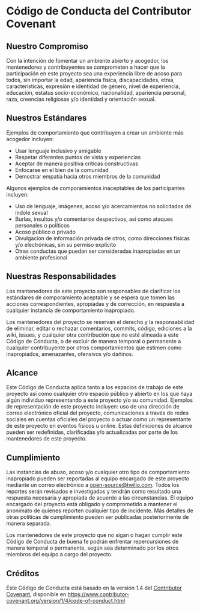 # Código de Conducta del Contributor Covenant

## Nuestro Compromiso

Con la intención de fomentar un ambiente abierto y acogedor, los mantenedores y contribuyentes se comprometen a hacer que la participación en este proyecto sea una experiencia libre de acoso para todos, sin importar la edad, apariencia física, discapacidades, etnia, características, expresión e identidad de género, nivel de experiencia, educación, estatus socio-económico, nacionalidad, apariencia personal, raza, creencias religiosas y/o identidad y orientación sexual.

## Nuestros Estándares

Ejemplos de comportamiento que contribuyen a crear un ambiente más acogedor incluyen:

- Usar lenguaje inclusivo y amigable
- Respetar diferentes puntos de vista y experiencias
- Aceptar de manera positiva críticas constructivas
- Enfocarse en el bien de la comunidad
- Demostrar empatía hacia otros miembros de la comunidad

Algunos ejemplos de comporamientos inaceptables de los participantes incluyen:

- Uso de lenguaje, imágenes, acoso y/o acercamientos no solicitados de índole sexual
- Burlas, insultos y/o comentarios despectivos, así como ataques personales o políticos
- Acoso público o privado
- Divulgación de información privada de otros, como direcciones físicas y/o electrónicas, sin su permiso explícito
- Otras conductas que puedan ser consideradas inapropiadas en un ambiente profesional

## Nuestras Responsabilidades

Los mantenedores de este proyecto son responsables de clarificar los estándares de comporamiento aceptable y se espera que tomen las acciones correspondientes, apropiadas y de corrección, en respuesta a cualquier instancia de comportamiento inapropiado.

Los mantenedores del proyecto se reservan el derecho y la responsabilidad de eliminar, editar o rechazar comentarios, commits, código, ediciones a la wiki, issues, y cualquier otra contribución que no esté alineada a este Código de Conducta, o de excluir de manera temporal o permanente a cualquier contribuyente por otros comportamientos que estimen como inapropiados, amenazantes, ofensivos y/o dañinos.

## Alcance

Este Código de Conducta aplica tanto a los espacios de trabajo de este proyecto así como cualquier otro espacio público y abierto en los que haya algún individuo representando a este proyecto y/o su comunidad. Ejemplos de representación de este proyecto incluyen: uso de una dirección de correo electrónico oficial del proyecto, comunicaciones a través de redes sociales en cuentas oficiales del proyecto o actuar como un representante de este proyecto en eventos físicos u online. Estas definiciones de alcance pueden ser redefinidas, clarificadas y/o actualizadas por parte de los mantenedores de este proyecto.

## Cumplimiento

Las instancias de abuso, acoso y/o cualquier otro tipo de comportamiento inapropiado pueden ser reportadas al equipo encargado de este proyecto mediante un correo electrónico a open-source@twilio.com. Todos los reportes serán revisados e investigados y tendrán como resultado una respuesta necesaria y apropiada de acuerdo a las circunstancias. El equipo encargado del proyecto está obligado y comprometido a mantener el anonimato de quienes reporten cualquier tipo de incidente. Más detalles de otras políticas de cumplimiento pueden ser publicadas posteriormente de manera separada.

Los mantenedores de este proyecto que no sigan o hagan cumplir este Código de Conducta de buena fe podrán enfrentar repercursiones de manera temporal o permanente, según sea determinado por los otros miembros del equipo a cargo del proyecto.

## Créditos

Este Código de Conducta está basado en la versión 1.4 del [Contributor Covenant][Sitio Web], disponible en https://www.contributor-covenant.org/version/1/4/code-of-conduct.html

[Sitio Web]: https://www.contributor-covenant.org
